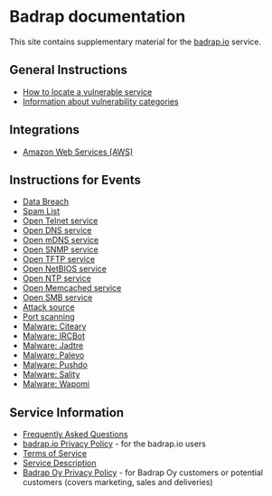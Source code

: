 # Badrap documentation

This site contains supplementary material for the [badrap.io](https://badrap.io) service.

## General Instructions

- [How to locate a vulnerable service](locate.md)
- [Information about vulnerability categories](categories.md)

## Integrations

- [Amazon Web Services (AWS)](integrations/aws.md)

## Instructions for Events

- [Data Breach](types/databreach.md)
- [Spam List](types/spamlist.md)
- [Open Telnet service](types/telnet.md)
- [Open DNS service](types/dns.md)
- [Open mDNS service](types/mdns.md)
- [Open SNMP service](types/snmp.md)
- [Open TFTP service](types/tftp.md)
- [Open NetBIOS service](types/netbios.md)
- [Open NTP service](types/ntp.md)
- [Open Memcached service](types/memcached.md)
- [Open SMB service](types/smb.md)
- [Attack source](types/attacksource.md)
- [Port scanning](types/portscan.md)
- [Malware: Citeary](types/malware-citeary.md)
- [Malware: IRCBot](types/malware-ircbot.md)
- [Malware: Jadtre](types/malware-jadtre.md)
- [Malware: Palevo](types/malware-palevo.md)
- [Malware: Pushdo](types/malware-pushdo.md)
- [Malware: Sality](types/malware-sality.md)
- [Malware: Wapomi](types/malware-wapomi.md)

## Service Information

- [Frequently Asked Questions](./faq.md)
- [badrap.io Privacy Policy](./privacy.md) - for the badrap.io users
- [Terms of Service](./tos.md)
- [Service Description](./service-description.md)
- [Badrap Oy Privacy Policy](./privacy-company.md) - for Badrap Oy customers or potential customers (covers marketing, sales and deliveries)
